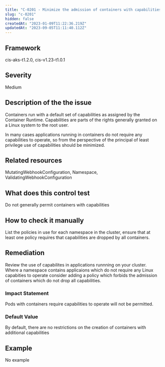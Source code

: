 ```yaml
---
title: "C-0201 - Minimize the admission of containers with capabilities assigned"
slug: "c-0201"
hidden: false
createdAt: "2023-01-09T11:22:36.219Z"
updatedAt: "2023-09-05T11:11:40.112Z"
---
```

## Framework
cis-aks-t1.2.0, cis-v1.23-t1.0.1
## Severity
Medium
## Description of the the issue
Containers run with a default set of capabilities as assigned by the Container Runtime. Capabilities are parts of the rights generally granted on a Linux system to the root user.

 In many cases applications running in containers do not require any capabilities to operate, so from the perspective of the principal of least privilege use of capabilities should be minimized.
## Related resources
MutatingWebhookConfiguration, Namespace, ValidatingWebhookConfiguration
## What does this control test
Do not generally permit containers with capabilities
## How to check it manually
List the policies in use for each namespace in the cluster, ensure that at least one policy requires that capabilities are dropped by all containers.
## Remediation
Review the use of capabilites in applications runnning on your cluster. Where a namespace contains applicaions which do not require any Linux capabities to operate consider adding a policy which forbids the admission of containers which do not drop all capabilities.
### Impact Statement
Pods with containers require capabilities to operate will not be permitted.
### Default Value
By default, there are no restrictions on the creation of containers with additional capabilities
## Example
No example